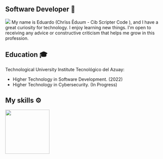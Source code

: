 ## Software Developer 👋

<img src="https://readme-typing-svg.demolab.com?font=BlinkMacSystemFont&weight=200&size=20&duration=4000&pause=1500&color=1B77F0&center=true&vCenter=true&width=344&height=24&lines=Cib+Scripter+Code+</>">
My name is Eduardo (Chrïss Ēduum - Cib Scripter Code </>), and I have a great curiosity for technology. I enjoy learning new things. I'm open to receiving any advice or constructive criticism that helps me grow in this profession.

## Education 🎓

Technological University Institute Tecnológico del Azuay:
- Higher Technology in Software Development. (2022)
- Higher Technology in Cybersecurity. (In Progress)

## My skills ⚙️

<a href="https://github.com/cibscriptercode">
  <img height="140em" src="https://github-readme-stats-eight-theta.vercel.app/api/top-langs/?username=cibscriptercode&layout=compact&langs_count=8&theme=algolia"/>
</a>
